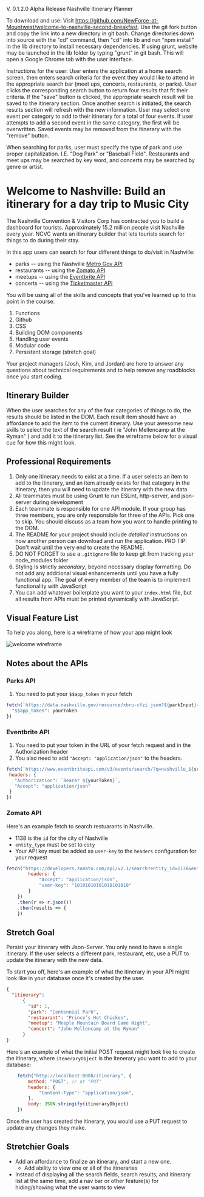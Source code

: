V. 0.1.2.0 Alpha Release
Nashville Itinerary Planner

To download and use: Visit https://github.com/NewForce-at-Mountwest/welcome-to-nashville-second-breakfast. Use the git fork button and copy the link into a new directory in git bash. Change directories down into source with the "cd" command, then "cd" into lib and run "npm install" in the lib directory to install necessary dependencies. If using grunt, website may be launched in the lib folder by typing "grunt" in git bash. This will open a Google Chrome tab with the user interface.

Instructions for the user: User enters the application at a home search screen, then enters search criteria for the event they would like to attend in the appropriate search bar (meet ups, concerts, restaurants, or parks). User clicks the corresponding search button to return four results that fit their criteria. If the "save" button is clicked, the appropriate search result will be saved to the itinerary section. Once another search is initiated, the search results section will refresh with the new information. User may select one event per category to add to their itinerary for a total of four events. If user attempts to add a second event in the same category, the first will be overwritten. Saved events may be removed from the itinerary with the "remove" button.

When searching for parks, user must specify the type of park and use proper capitalization. I.E. "Dog Park" or "Baseball Field". Restaurants and meet ups may be searched by key word, and concerts may be searched by genre or artist.








# Welcome to Nashville: Build an itinerary for a day trip to Music City

The Nashville Convention & Visitors Corp has contracted you to build a dashboard for tourists. Approximately 15.2 million people visit Nashville every year. NCVC wants an itinerary builder that lets tourists search for things to do during their stay.

In this app users can search for four different things to do/visit in Nashville:
* parks -- using the Nashville [Metro Gov API](https://dev.socrata.com/foundry/data.nashville.gov/xbru-cfzi)
* restaurants -- using the [Zomato API](https://developers.zomato.com/api)
* meetups -- using the [Eventbrite API](https://www.eventbrite.com/developer/v3/)
* concerts -- using the [Ticketmaster API](https://developer.ticketmaster.com/products-and-docs/apis/getting-started/)

You will be using all of the skills and concepts that you've learned up to this point in the course.

1. Functions
1. Github
1. CSS
1. Building DOM components
1. Handling user events
1. Modular code
1. Persistent storage (stretch goal)

Your project managers (Josh, Kim, and Jordan) are here to answer any questions about technical requirements and to help remove any roadblocks once you start coding.

## Itinerary Builder

When the user searches for any of the four categories of things to do, the results should be listed in the DOM. Each result item should have an affordance to add the item to the current itinerary. Use your awesome new skills to select the text of the search result ( ie "John Mellencamp at the Ryman" ) and add it to the itinerary list. See the wireframe below for a visual cue for how this might look.


## Professional Requirements

1. Only one itinerary needs to exist at a time. If a user selects an item to add to the itinerary, and an item already exists for that category in the itinerary, then you will need to update the itinerary with the new data
1. All teammates must be using Grunt to run ESLint, http-server, and json-server during development
1. Each teammate is responsible for one API module. If your group has three members, you are only responsible for three of the APIs. Pick one to skip. You should discuss as a team how you want to handle printing to the DOM.
1. The README for your project should include *detailed* instructions on how another person can download and run the application. PRO TIP: Don't wait until the very end to create the README.
1. DO NOT FORGET to use a `.gitignore` file to keep git from tracking your node_modules folder
1. Styling is strictly _secondary_, beyond necessary display formatting. Do not add any additional visual enhancements until you have a fully functional app. The goal of every member of the team is to implement functionality with JavaScript
1. You can add whatever boilerplate you want to your `index.html` file, but all results from APIs must be printed dynamically with JavaScript.

## Visual Feature List

To help you along, here is a wireframe of how your app might look

![welcome wireframe](https://github.com/nashville-software-school/welcome-to-nashville/blob/master/welcome_nash_wireframe2.png?raw=true)

## Notes about the APIs

### Parks API
1. You need to put your `$$app_token` in your fetch
```js
fetch(`https://data.nashville.gov/resource/xbru-cfzi.json?${parkInput}=Yes`, {
  "$$app_token": yourToken
})

```

### Eventbrite API
1. You need to put your token in the URL of your fetch request and in the Authorization header
1. You also need to add `"Accept: "application/json"` to the headers.
 ```js
fetch(`https://www.eventbriteapi.com/v3/events/search/?q=nashville_${searchField}&token=${yourToken}`, {
  headers: {
    "Authorization": `Bearer ${yourToken}`,
    "Accept": "application/json"
  }
})

```

### Zomato API

Here's an example fetch to search restuarants in Nashville.

* 1138 is the `id` for the city of Nashville
* `entity_type` must be set to `city`
* Your API key must be added as `user-key` to the `headers` configuration for your request

```js
fetch("https://developers.zomato.com/api/v2.1/search?entity_id=1138&entity_type=city&start=first&sort=rating", {
        headers: {
            "Accept": "application/json",
            "user-key": "10101010101010101010"
        }
    })
    .then(r => r.json())
    .then(results => {
    })
```

## Stretch Goal
Persist your itinerary with Json-Server. You only need to have a single itinerary. If the user selects a different park, restaurant, etc, use a PUT to update the itinerary with the new data.

To start you off, here's an example of what the itinerary in your API might look like in your database once it's created by the user.

```json
{
  "itinerary":
      {
        "id": 1,
        "park": "Centennial Park",
        "restaurant": "Prince’s Hot Chicken",
        "meetup": "Meeple Mountain Board Game Night",
        "concert": "John Mellencamp at the Ryman"
      }
}
```

Here's an example of what the initial POST request might look like to create the itinerary, where `iteneraryObject` is the itenerary you want to add to your database:
```js
    fetch("http://localhost:8088/itinerary", {
        method: "POST", // or "PUT"
        headers: {
            "Content-Type": "application/json",
        },
        body: JSON.stringify(itineraryObject)
    })
```
Once the user has created the itinerary, you would use a PUT request to update any changes they make.


## Stretchier Goals
* Add an affordance to finalize an itinerary, and start a new one.
  * Add ability to view one or all of the itineraries
* Instead of displaying all the search fields, search results, and itinerary list at the same time, add a nav bar or other feature(s) for hiding/showing what the user wants to view
